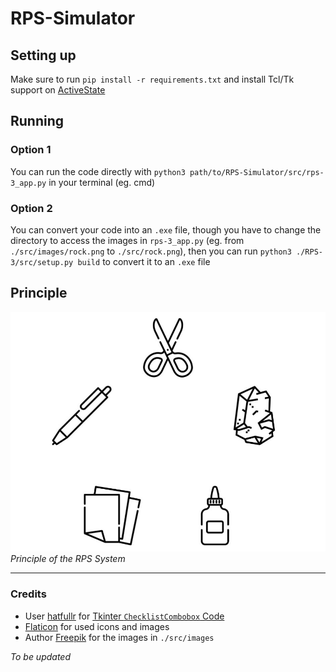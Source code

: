 # RPS-Simulator

## Setting up
Make sure to run `pip install -r requirements.txt` and install Tcl/Tk support on [ActiveState](https://www.activestate.com/products/tcl/)

## Running

### Option 1
You can run the code directly with `python3 path/to/RPS-Simulator/src/rps-3_app.py` in your terminal (eg. cmd)

### Option 2
You can convert your code into an `.exe` file, though you have to change the directory to access the images in `rps-3_app.py` (eg. from `./src/images/rock.png` to `./src/rock.png`), then you can run `python3 ./RPS-3/src/setup.py build` to convert it to an `.exe` file 

## Principle
![](./RPS-Principle.jpg)
*Principle of the RPS System*


---

### Credits
* User [hatfullr](https://github.com/hatfullr) for [Tkinter `ChecklistCombobox` Code](https://github.com/hatfullr/ChecklistCombobox)
* [Flaticon](https://flaticon.com) for used icons and images
* Author [Freepik](https://www.flaticon.com/authors/freepik) for the images in `./src/images`

*To be updated*
